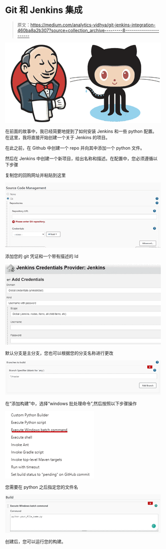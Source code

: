 # Git 和 Jenkins 集成

> 原文：<https://medium.com/analytics-vidhya/git-jenkins-integration-460ba8a2b307?source=collection_archive---------8----------------------->

![](img/295e8ffc262b58b2e284c88a41c65cb0.png)

在前面的故事中，我已经简要地提到了如何安装 Jenkins 和一些 python 配置。在这里，我将直接开始创建一个关于 Jenkins 的项目。

在此之前，在 Github 中创建一个 repo 并向其中添加一个 python 文件。

然后在 Jenkins 中创建一个新项目，给出名称和描述。在配置中，您必须遵循以下步骤

复制您的回购网址并粘贴到这里

![](img/e71c0a509a0b39ced9a7e94fc23a847f.png)

添加您的 git 凭证和一个带有描述的 Id

![](img/654876b630d4e5ede8edef9c68adc3d8.png)

默认分支是主分支，您也可以根据您的分支名称进行更改

![](img/408efbe9206bf7710cb5aa3495b19e38.png)

在“添加构建”中，选择“windows 批处理命令”,然后按照以下步骤操作

![](img/de3c5eee19cecfe52b23592bbc966247.png)

您需要在 python 之后指定您的文件名

![](img/9e0676d60b9b7f9c79075356712a5643.png)

创建后，您可以运行您的构建。